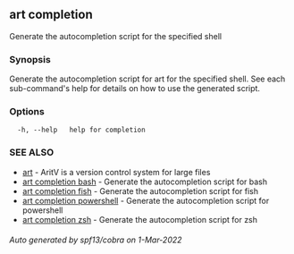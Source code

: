 ## art completion

Generate the autocompletion script for the specified shell

### Synopsis

Generate the autocompletion script for art for the specified shell.
See each sub-command's help for details on how to use the generated script.


### Options

```
  -h, --help   help for completion
```

### SEE ALSO

* [art](art.md)	 - AritV is a version control system for large files
* [art completion bash](art_completion_bash.md)	 - Generate the autocompletion script for bash
* [art completion fish](art_completion_fish.md)	 - Generate the autocompletion script for fish
* [art completion powershell](art_completion_powershell.md)	 - Generate the autocompletion script for powershell
* [art completion zsh](art_completion_zsh.md)	 - Generate the autocompletion script for zsh

###### Auto generated by spf13/cobra on 1-Mar-2022
